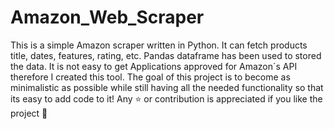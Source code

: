 # Amazon_Web_Scraper
This is a simple Amazon scraper written in Python.  It can fetch products title, dates, features, rating,  etc.  Pandas dataframe has been used to stored the data. It is not easy to get Applications approved for Amazon´s API therefore I created this tool.  The goal of this project is to become as minimalistic as possible while still having all the needed functionality so that its easy to add code to it!  Any ⭐️ or contribution is appreciated if you like the project 🤘

